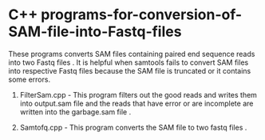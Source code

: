 # C++ programs-for-conversion-of-SAM-file-into-Fastq-files
These programs converts SAM files containing paired end sequence reads into two Fastq files . It is helpful when samtools fails to convert SAM files into respective Fastq files because the SAM file is truncated or it contains some errors. 

1) FilterSam.cpp - This program filters out the good reads and writes them into output.sam file and the reads that have error or are incomplete are written into the garbage.sam file .

2) Samtofq.cpp - This program converts the SAM file to two fastq files .
